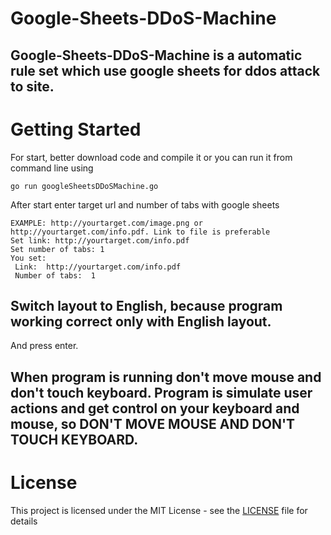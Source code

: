 # Google-Sheets-DDoS-Machine

## Google-Sheets-DDoS-Machine is a automatic rule set which use google sheets for ddos attack to site.

# Getting Started

For start, better download code and compile it or you can run it from command line using 

```
go run googleSheetsDDoSMachine.go
```
After start enter target url and number of tabs with google sheets

```
EXAMPLE: http://yourtarget.com/image.png or http://yourtarget.com/info.pdf. Link to file is preferable
Set link: http://yourtarget.com/info.pdf
Set number of tabs: 1
You set:
 Link:  http://yourtarget.com/info.pdf
 Number of tabs:  1
 ```
## Switch layout to English, because program working correct only with English layout.

And press enter.

## When program is running don't move mouse and don't touch keyboard. Program is simulate user actions and get control on your keyboard and mouse, so DON'T MOVE MOUSE AND DON'T TOUCH KEYBOARD.

# License

This project is licensed under the MIT License - see the [LICENSE](LICENSE) file for details